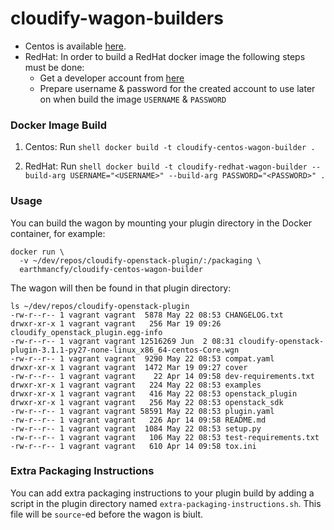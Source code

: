 # cloudify-wagon-builders

  - Centos is available [here](https://hub.docker.com/r/earthmancfy/cloudify-centos-wagon-builder).
  - RedHat: In order to build a RedHat docker image the following steps must be done:
      - Get a developer account from [here](https://developers.redhat.com/)
      - Prepare username & password for the created account to use later on when build the image `USERNAME` & `PASSWORD`
      

### Docker Image Build

1. Centos: Run ```shell docker build -t cloudify-centos-wagon-builder .```    

2. RedHat: Run ```shell docker build -t cloudify-redhat-wagon-builder --build-arg USERNAME="<USERNAME>" --build-arg PASSWORD="<PASSWORD>" .```


### Usage

You can build the wagon by mounting your plugin directory in the Docker container, for example:

```shell
docker run \
  -v ~/dev/repos/cloudify-openstack-plugin/:/packaging \
  earthmancfy/cloudify-centos-wagon-builder
```

The wagon will then be found in that plugin directory:

```shell
ls ~/dev/repos/cloudify-openstack-plugin
-rw-r--r-- 1 vagrant vagrant  5878 May 22 08:53 CHANGELOG.txt
drwxr-xr-x 1 vagrant vagrant   256 Mar 19 09:26 cloudify_openstack_plugin.egg-info
-rw-r--r-- 1 vagrant vagrant 12516269 Jun  2 08:31 cloudify-openstack-plugin-3.1.1-py27-none-linux_x86_64-centos-Core.wgn
-rw-r--r-- 1 vagrant vagrant  9290 May 22 08:53 compat.yaml
drwxr-xr-x 1 vagrant vagrant  1472 Mar 19 09:27 cover
-rw-r--r-- 1 vagrant vagrant    22 Apr 14 09:58 dev-requirements.txt
drwxr-xr-x 1 vagrant vagrant   224 May 22 08:53 examples
drwxr-xr-x 1 vagrant vagrant   416 May 22 08:53 openstack_plugin
drwxr-xr-x 1 vagrant vagrant   256 May 22 08:53 openstack_sdk
-rw-r--r-- 1 vagrant vagrant 58591 May 22 08:53 plugin.yaml
-rw-r--r-- 1 vagrant vagrant   226 Apr 14 09:58 README.md
-rw-r--r-- 1 vagrant vagrant  1084 May 22 08:53 setup.py
-rw-r--r-- 1 vagrant vagrant   106 May 22 08:53 test-requirements.txt
-rw-r--r-- 1 vagrant vagrant   610 Apr 14 09:58 tox.ini
```

### Extra Packaging Instructions

You can add extra packaging instructions to your plugin build by adding a script in the plugin directory named `extra-packaging-instructions.sh`. This file will be `source`-ed before the wagon is biult.
